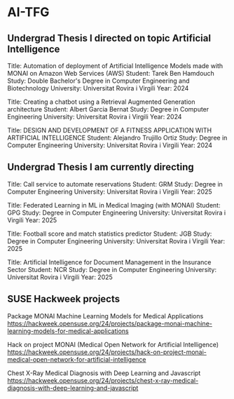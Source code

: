 # AI-TFG

## Undergrad Thesis I directed on topic Artificial Intelligence

Title: Automation of deployment of Artificial Intelligence Models made with MONAI on Amazon Web Services (AWS)
Student: Tarek Ben Hamdouch
Study: Double Bachelor's Degree in Computer Engineering and Biotechnology
University: Universitat Rovira i Virgili
Year: 2024

Title: Creating a chatbot using a Retrieval Augmented Generation architecture
Student: Albert Garcia Bernat
Study: Degree in Computer Engineering
University: Universitat Rovira i Virgili
Year: 2024

Title: DESIGN AND DEVELOPMENT OF A FITNESS APPLICATION WITH ARTIFICIAL INTELLIGENCE
Student: Alejandro Trujillo Ortiz
Study: Degree in Computer Engineering
University: Universitat Rovira i Virgili
Year: 2024

## Undergrad Thesis I am currently directing

Title: Call service to automate reservations
Student: GRM
Study: Degree in Computer Engineering
University: Universitat Rovira i Virgili
Year: 2025

Title: Federated Learning in ML in Medical Imaging (with MONAI)
Student: GPG
Study: Degree in Computer Engineering
University: Universitat Rovira i Virgili
Year: 2025

Title: Football score and match statistics predictor
Student: JGB
Study: Degree in Computer Engineering
University: Universitat Rovira i Virgili
Year: 2025

Title: Artificial Intelligence for Document Management in the Insurance Sector
Student: NCR
Study: Degree in Computer Engineering
University: Universitat Rovira i Virgili
Year: 2025

## SUSE Hackweek projects

Package MONAI Machine Learning Models for Medical Applications 
https://hackweek.opensuse.org/24/projects/package-monai-machine-learning-models-for-medical-applications

Hack on project MONAI (Medical Open Network for Artificial Intelligence) 
https://hackweek.opensuse.org/24/projects/hack-on-project-monai-medical-open-network-for-artificial-intelligence

Chest X-Ray Medical Diagnosis with Deep Learning and Javascript 
https://hackweek.opensuse.org/24/projects/chest-x-ray-medical-diagnosis-with-deep-learning-and-javascript
 

